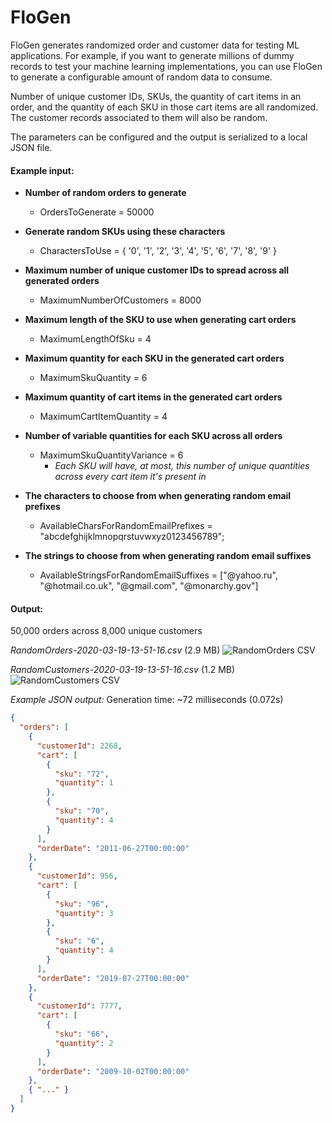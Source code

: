 # FloGen
FloGen generates randomized order and customer data for testing ML applications. For example, if you want to generate millions of dummy records to test your machine learning implementations, you can use FloGen to generate a configurable amount of random data to consume.

Number of unique customer IDs, SKUs, the quantity of cart items in an order, and the quantity of each SKU in those cart items are all randomized. The customer records associated to them will also be random.

The parameters can be configured and the output is serialized to a local JSON file. 

#### Example input:
- **Number of random orders to generate**
  - OrdersToGenerate = 50000
  
- **Generate random SKUs using these characters**
  - CharactersToUse = { '0', '1', '2', '3', '4', '5', '6', '7', '8', '9' }
  
- **Maximum number of unique customer IDs to spread across all generated orders**
  - MaximumNumberOfCustomers = 8000
  
- **Maximum length of the SKU to use when generating cart orders**
  - MaximumLengthOfSku = 4

- **Maximum quantity for each SKU in the generated cart orders**
  - MaximumSkuQuantity = 6

- **Maximum quantity of cart items in the generated cart orders**
  - MaximumCartItemQuantity = 4
  
- **Number of variable quantities for each SKU across all orders**
  - MaximumSkuQuantityVariance = 6
    - *Each SKU will have, at most, this number of unique quantities across every cart item it's present in*

- **The characters to choose from when generating random email prefixes**
  - AvailableCharsForRandomEmailPrefixes = "abcdefghijklmnopqrstuvwxyz0123456789";

- **The strings to choose from when generating random email suffixes**
  - AvailableStringsForRandomEmailSuffixes = ["@yahoo.ru", "@hotmail.co.uk", "@gmail.com", "@monarchy.gov"]

#### Output:
50,000 orders across 8,000 unique customers

*RandomOrders-2020-03-19-13-51-16.csv* (2.9 MB)
![RandomOrders CSV](https://floyalty-ca.s3.ca-central-1.amazonaws.com/random-orders.png)

*RandomCustomers-2020-03-19-13-51-16.csv* (1.2 MB)
![RandomCustomers CSV](https://floyalty-ca.s3.ca-central-1.amazonaws.com/random-customers.png)

*Example JSON output:*
Generation time: ~72 milliseconds (0.072s)
````JSON
{
  "orders": [
    {
      "customerId": 2268,
      "cart": [
        {
          "sku": "72",
          "quantity": 1
        },
        {
          "sku": "70",
          "quantity": 4
        }
      ],
      "orderDate": "2011-06-27T00:00:00"
    },
    {
      "customerId": 956,
      "cart": [
        {
          "sku": "96",
          "quantity": 3
        },
        {
          "sku": "6",
          "quantity": 4
        }
      ],
      "orderDate": "2019-07-27T00:00:00"
    },
    {
      "customerId": 7777,
      "cart": [
        {
          "sku": "66",
          "quantity": 2
        }
      ],
      "orderDate": "2009-10-02T00:00:00"
    },
    { "..." }
  ]
}
````

